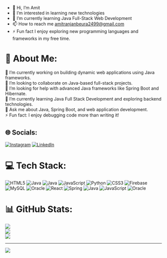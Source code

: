 - 👋 Hi, I’m Amit
- 👀 I’m interested in learning new technologies
- 🌱 I’m currently learning Java Full-Stack Web Development
- 📫 How to reach me amitranjanbeura2499@gmail.com
- ⚡ Fun fact I enjoy exploring new programming languages and frameworks in my free time.
<!---
amit-32/amit-32 is a ✨ special ✨ repository because its `README.md` (this file) appears on your GitHub profile.
You can click the Preview link to take a look at your changes.
--->



# 💫 About Me:
🔭 I’m currently working on building dynamic web applications using Java frameworks.  <br>👯 I’m looking to collaborate on Java-based full-stack projects.  <br>🤝 I’m looking for help with advanced Java frameworks like Spring Boot and Hibernate.  <br>🌱 I’m currently learning Java Full Stack Development and exploring backend technologies.  <br>💬 Ask me about Java, Spring Boot, and web application development.  <br>⚡ Fun fact: I enjoy debugging code more than writing it!  <br>


## 🌐 Socials:
[![Instagram](https://img.shields.io/badge/Instagram-%23E4405F.svg?logo=Instagram&logoColor=white)](https://instagram.com/https://www.instagram.com/hk___pradhan/) [![LinkedIn](https://img.shields.io/badge/LinkedIn-%230077B5.svg?logo=linkedin&logoColor=white)](https://linkedin.com/in/https://www.linkedin.com/in/hkrushnapradhan/) 

# 💻 Tech Stack:
![HTML5](https://img.shields.io/badge/html5-%23E34F26.svg?style=plastic&logo=html5&logoColor=white) ![Java](https://img.shields.io/badge/java-%23ED8B00.svg?style=plastic&logo=openjdk&logoColor=white) ![Java](https://img.shields.io/badge/java-%23ED8B00.svg?style=plastic&logo=openjdk&logoColor=white) ![JavaScript](https://img.shields.io/badge/javascript-%23323330.svg?style=plastic&logo=javascript&logoColor=%23F7DF1E) ![Python](https://img.shields.io/badge/python-3670A0?style=plastic&logo=python&logoColor=ffdd54) ![CSS3](https://img.shields.io/badge/css3-%231572B6.svg?style=plastic&logo=css3&logoColor=white) ![Firebase](https://img.shields.io/badge/firebase-a08021?style=plastic&logo=firebase&logoColor=ffcd34) ![MySQL](https://img.shields.io/badge/mysql-4479A1.svg?style=plastic&logo=mysql&logoColor=white) ![Oracle](https://img.shields.io/badge/Oracle-F80000?style=plastic&logo=oracle&logoColor=white) ![React](https://img.shields.io/badge/react-%2320232a.svg?style=plastic&logo=react&logoColor=%2361DAFB) ![Spring](https://img.shields.io/badge/spring-%236DB33F.svg?style=plastic&logo=spring&logoColor=white) ![Java](https://img.shields.io/badge/java-%23ED8B00.svg?style=plastic&logo=openjdk&logoColor=white) ![JavaScript](https://img.shields.io/badge/javascript-%23323330.svg?style=plastic&logo=javascript&logoColor=%23F7DF1E) ![Oracle](https://img.shields.io/badge/Oracle-F80000?style=plastic&logo=oracle&logoColor=white)
# 📊 GitHub Stats:
![](https://github-readme-stats.vercel.app/api?username=Hkrushna-pradhan&theme=dark&hide_border=false&include_all_commits=false&count_private=false)<br/>
![](https://github-readme-streak-stats.herokuapp.com/?user=Hkrushna-pradhan&theme=dark&hide_border=false)<br/>
![](https://github-readme-stats.vercel.app/api/top-langs/?username=Hkrushna-pradhan&theme=dark&hide_border=false&include_all_commits=false&count_private=false&layout=compact)

---
[![](https://visitcount.itsvg.in/api?id=Hkrushna-pradhan&icon=9&color=13)](https://visitcount.itsvg.in)

<!-- Proudly created with GPRM ( https://gprm.itsvg.in ) -->

